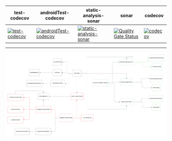 | test-codecov                                                                                                                                                                      | androidTest-codecov                                                                                                                                                                                    | static-analysis-sonar                                                                                                                                                                                        | sonar                                                                                                                                                                                                   | codecov                                                                                                                             |
|-----------------------------------------------------------------------------------------------------------------------------------------------------------------------------------|--------------------------------------------------------------------------------------------------------------------------------------------------------------------------------------------------------|--------------------------------------------------------------------------------------------------------------------------------------------------------------------------------------------------------------|---------------------------------------------------------------------------------------------------------------------------------------------------------------------------------------------------------|-------------------------------------------------------------------------------------------------------------------------------------|
| [![test-codecov](https://github.com/jameshnsears/Chance/actions/workflows/test-codecov.yml/badge.svg)](https://github.com/jameshnsears/Chance/actions/workflows/test-codecov.yml) | [![androidTest-codecov](https://github.com/jameshnsears/Chance/actions/workflows/androidTest-codecov.yml/badge.svg)](https://github.com/jameshnsears/Chance/actions/workflows/androidTest-codecov.yml) | [![static-analysis-sonar](https://github.com/jameshnsears/Chance/actions/workflows/static-analysis-sonar.yml/badge.svg)](https://github.com/jameshnsears/Chance/actions/workflows/static-analysis-sonar.yml) | [![Quality Gate Status](https://sonarcloud.io/api/project_badges/measure?project=jameshnsears-github_chance&metric=alert_status)](https://sonarcloud.io/summary/new_code?id=jameshnsears-github_chance) | [![codecov](https://codecov.io/gh/jameshnsears/Chance/graph/badge.svg?token=6S238TK3QV)](https://codecov.io/gh/jameshnsears/Chance) |

---


![Class Diagram](https://raw.githubusercontent.com/jameshnsears/Chance/main/docs/uml/class-diagram.png)